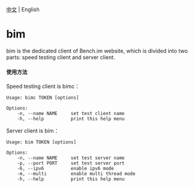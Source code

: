 [中文](README.md) | English

# bim

bim is the dedicated client of Bench.im website, which is divided into two parts: speed testing client and server client.

#### 使用方法

Speed testing client is bimc：

```
Usage: bimc TOKEN [options]

Options:
    -n, --name NAME     set test client name
    -h, --help          print this help menu
```

Server client is bim：

```
Usage: bim TOKEN [options]

Options:
    -n, --name NAME     set test server name
    -p, --port PORT     set test server port
    -6, --ipv6          enable ipv6 mode
    -m, --multi         enable multi thread mode
    -h, --help          print this help menu
```
